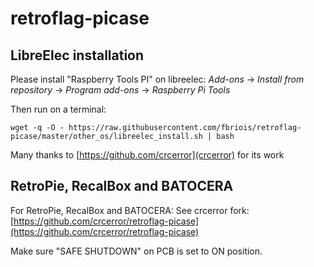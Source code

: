 # retroflag-picase

## LibreElec installation

Please install "Raspberry Tools PI" on libreelec:
*Add-ons* -> *Install from repository* -> *Program add-ons* -> *Raspberry Pi Tools*

Then run on a terminal: 
```
wget -q -O - https://raw.githubusercontent.com/fbriois/retroflag-picase/master/other_os/libreelec_install.sh | bash
```

Many thanks to [https://github.com/crcerror](crcerror) for its work

## RetroPie, RecalBox and BATOCERA

For RetroPie, RecalBox and BATOCERA:
See crcerror fork: [https://github.com/crcerror/retroflag-picase](https://github.com/crcerror/retroflag-picase)

Make sure "SAFE SHUTDOWN" on PCB is set to ON position.
